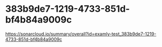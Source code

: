 # 383b9de7-1219-4733-851d-bf4b84a9009c
https://sonarcloud.io/summary/overall?id=examly-test_383b9de7-1219-4733-851d-bf4b84a9009c

